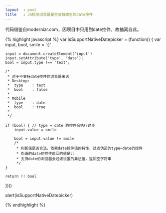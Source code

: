 ```yaml
---
layout  : post
title   : JS检测浏览器是否支持原生的date控件
---
```


代码借鉴自modernizr.com，因项目中只用到date控件，故抽离自此。

{% highlight javascript %}
var isSupportNativeDatepicker = (function() {
    var input, bool, smile = ':)'

    input = document.createElement('input')
    input.setAttribute('type', 'date');
    bool = input.type !== 'text';

    /* 
     * 对于不支持date控件的浏览器来说
     * Desktop: 
     *  type    : text
     *  bool    : false 
     *
     * Mobile
     *  type    : date
     *  bool    : true
     *
     */

    if (bool) { // type = date 的控件会执行这步
        input.value = smile

        bool = input.value != smile 
        /*
         * 判断值是否合法，依赖date控件值的特性，过滤伪造的type=date的控件
         * 伪造的date的控件返回的值是:)
         * 支持date的浏览器会过滤设置的非法值，返回空字符串
         */
    }

    return !! bool
})()

alert(isSupportNativeDatepicker)

{% endhighlight %}
